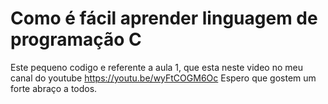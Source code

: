 # Como é fácil aprender linguagem de programação C
Este pequeno codigo e referente a aula 1, que esta neste video no meu canal do youtube https://youtu.be/wyFtCOGM6Oc
Espero que gostem um forte abraço a todos.
